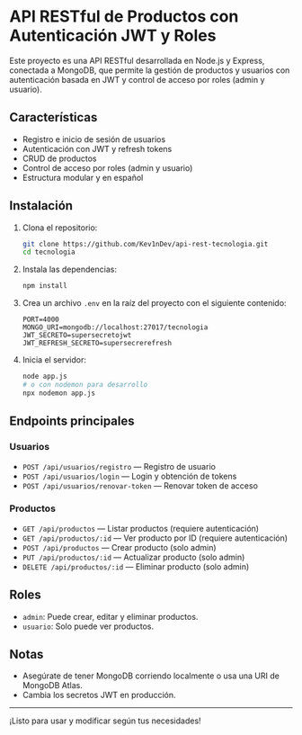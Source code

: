 # API RESTful de Productos con Autenticación JWT y Roles

Este proyecto es una API RESTful desarrollada en Node.js y Express, conectada a MongoDB, que permite la gestión de productos y usuarios con autenticación basada en JWT y control de acceso por roles (admin y usuario).

## Características
- Registro e inicio de sesión de usuarios
- Autenticación con JWT y refresh tokens
- CRUD de productos
- Control de acceso por roles (admin y usuario)
- Estructura modular y en español

## Instalación

1. Clona el repositorio:
   ```bash
   git clone https://github.com/Kev1nDev/api-rest-tecnologia.git
   cd tecnologia
   ```
2. Instala las dependencias:
   ```bash
   npm install
   ```
3. Crea un archivo `.env` en la raíz del proyecto con el siguiente contenido:
   ```env
   PORT=4000
   MONGO_URI=mongodb://localhost:27017/tecnologia
   JWT_SECRETO=supersecretojwt
   JWT_REFRESH_SECRETO=supersecrerefresh
   ```
4. Inicia el servidor:
   ```bash
   node app.js
   # o con nodemon para desarrollo
   npx nodemon app.js
   ```

## Endpoints principales

### Usuarios
- `POST /api/usuarios/registro` — Registro de usuario
- `POST /api/usuarios/login` — Login y obtención de tokens
- `POST /api/usuarios/renovar-token` — Renovar token de acceso

### Productos
- `GET /api/productos` — Listar productos (requiere autenticación)
- `GET /api/productos/:id` — Ver producto por ID (requiere autenticación)
- `POST /api/productos` — Crear producto (solo admin)
- `PUT /api/productos/:id` — Actualizar producto (solo admin)
- `DELETE /api/productos/:id` — Eliminar producto (solo admin)

## Roles
- `admin`: Puede crear, editar y eliminar productos.
- `usuario`: Solo puede ver productos.

## Notas
- Asegúrate de tener MongoDB corriendo localmente o usa una URI de MongoDB Atlas.
- Cambia los secretos JWT en producción.

---

¡Listo para usar y modificar según tus necesidades! 